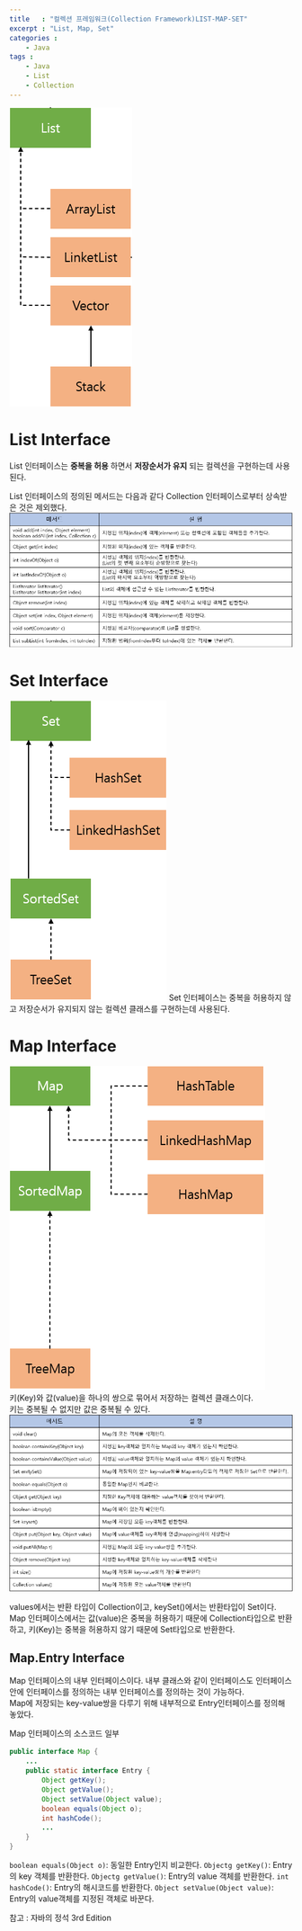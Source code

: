 ```yaml
---
title   : "컬렉션 프레임워크(Collection Framework)LIST-MAP-SET"
excerpt : "List, Map, Set"
categories : 
    - Java
tags : 
    - Java
    - List
    - Collection
---
```

![list](/assets/img/java/ListInter.PNG)
# List Interface
List 인터페이스는 __중복을 허용__ 하면서 __저장순서가 유지__ 되는 컬렉션을 구현하는데 사용된다.  

List 인터페이스의 정의된 메서드는 다음과 같다 Collection 인터페이스로부터 상속받은 것은 제외했다.  
![listMethod](/assets/img/java/ListMethod.PNG)  

# Set Interface  
![set](/assets/img/java/SetInter.PNG)
Set 인터페이스는 중복을 허용하지 않고 저장순서가 유지되지 않는 컬렉션 클래스를 구현하는데 사용된다.

# Map Interface
![map](/assets/img/java/MapInter.PNG)  
키(Key)와 값(value)을 하나의 쌍으로 묶어서 저장하는 컬렉션 클래스이다.  
키는 중복될 수 없지만 값은 중복될 수 있다.
![MapMethod](/assets/img/java/Mapmethod.PNG)  

values에서는 반환 타입이 Collection이고, keySet()에서는 반환타입이 Set이다.  
Map 인터페이스에서는 값(value)은 중복을 허용하기 때문에 Collection타입으로 반환 하고, 키(Key)는 중복을 허용하지 않기 때문에 Set타입으로 반환한다.  

## Map.Entry Interface
Map 인터페이스의 내부 인터페이스이다. 내부 클래스와 같이 인터페이스도 인터페이스 안에 인터페이스를 정의하는 내부 인터페이스를 정의하는 것이 가능하다.  
Map에 저장되는 key-value쌍을 다루기 위해 내부적으로 Entry인터페이스를 정의해 놓았다.  

Map 인터페이스의 소스코드 일부
```java
public interface Map {
    ...
    public static interface Entry {
        Object getKey();
        Object getValue();
        Object setValue(Object value);
        boolean equals(Object o);
        int hashCode();
        ...
    }
}
```  

`boolean equals(Object o)`: 동일한 Entry인지 비교한다.
`Objectg getKey()`: Entry의 key 객체를 반환한다.
`Objectg getValue()`: Entry의 value 객체를 반환한다.
`int hashCode()`: Entry의 해시코드를 반환한다.
`Object setValue(Object value)`: Entry의 value객체를 지정된 객체로 바꾼다.  

참고 : 자바의 정석 3rd Edition